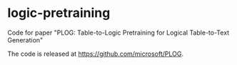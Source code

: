 # logic-pretraining
Code for paper "PLOG:  Table-to-Logic Pretraining for Logical Table-to-Text Generation"

The code is released at https://github.com/microsoft/PLOG.
